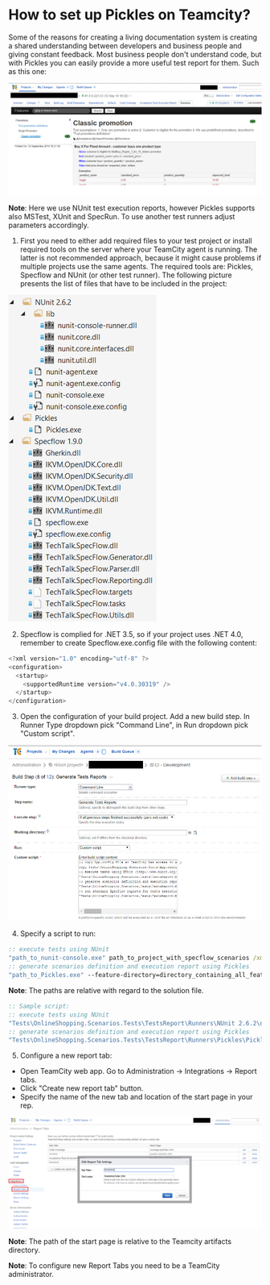 # How to set up Pickles on Teamcity?

Some of the reasons for creating a living documentation system is creating a shared understanding between developers and business people and giving constant feedback. Most business people don't understand code, but with Pickles you can easily provide a more useful test report for them. Such as this one:

![](../Images/TeamCityHowTo/scenarios_teamcity.PNG)


**Note**: Here we use NUnit test execution reports, however Pickles supports also MSTest, XUnit and SpecRun. To use another test runners adjust parameters accordingly.

1. First you need to either add required files to your test project or install required tools on the server where your TeamCity agent is running. The latter is not recommended approach, because it might cause problems if multiple projects use the same agents.
The required tools are: Pickles, Specflow and NUnit (or other test runner).
The following picture presents the list of files that have to be included in the project:

![](../Images/TeamCityHowTo/required_files.png)


2. Specflow is complied for .NET 3.5, so if your project uses .NET 4.0, remember to create Specflow.exe.config file with the following content: 

  ```csharp 
  <?xml version="1.0" encoding="utf-8" ?> 
  <configuration> 
    <startup> 
      <supportedRuntime version="v4.0.30319" /> 
    </startup> 
  </configuration>
  ```
3. Open the configuration of your build project. Add a new build step. 
In Runner Type dropdown pick "Command Line", in Run dropdown pick "Custom script".

![](../Images/TeamCityHowTo/test_reports.PNG)

4. Specify a script to run:
  ```bat 
  :: execute tests using NUnit 
  "path_to_nunit-console.exe" path_to_project_with_specflow_scenarios /xml:xml_report_output_path 
  :: generate scenarios definition and execution report using Pickles 
  "path_to_Pickles.exe" --feature-directory=directory_containing_all_features --output-directory=Scenarios --test-results-format=nunit --link-results-file= xml_report_output_path  --documentation-format=Dhtml
  ```
**Note**: The paths are relative with regard to the solution file.
  ```bat 
  :: Sample script:
  :: execute tests using NUnit 
  "Tests\OnlineShopping.Scenarios.Tests\TestsReport\Runners\NUnit 2.6.2\nunit-console.exe" Tests\OnlineShopping.Scenarios.Tests\OnlineShopping.Scenarios.Tests.csproj /xml:TestsResult.xml 
  :: generate scenarios definition and execution report using Pickles 
  "Tests\OnlineShopping.Scenarios.Tests\TestsReport\Runners\Pickles\Pickles.exe" --feature-directory=Tests\OnlineShopping.Scenarios.Tests --output-directory=Scenarios --test-results-format=nunit --link-results-file=TestsResult.xml --documentation-format=Dhtml
  ```

5. Configure a new report tab:
  *	Open TeamCity web app. Go to Administration -> Integrations -> Report tabs.
  *	Click "Create new report tab" button.
  *	Specify the name of the new tab and location of the start page in your rep.

![](../Images/TeamCityHowTo/report_config.PNG)
  
**Note**: The path of the start page is relative to the Teamcity artifacts directory.

**Note**: To configure new Report Tabs you need to be a TeamCity administrator.
  





